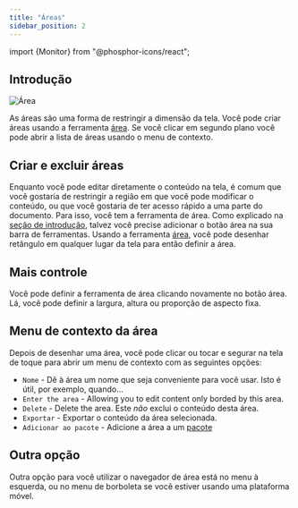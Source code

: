 ```yaml
---
title: "Áreas"
sidebar_position: 2
---
```


import {Monitor} from "@phosphor-icons/react";


## Introdução

![Área](area.png)

As áreas são uma forma de restringir a dimensão da tela. Você pode criar áreas usando a ferramenta [área](tools/area.md). Se você clicar em segundo plano você pode abrir a lista de áreas usando o menu de contexto.

## Criar e excluir áreas

Enquanto você pode editar diretamente o conteúdo na tela, é comum que você gostaria de restringir a região em que você pode modificar o conteúdo, ou que você gostaria de ter acesso rápido a uma parte do documento. Para isso, você tem a ferramenta <Monitor/> de área. Como explicado na [seção de introdução](README.md), talvez você precise adicionar o botão <Monitor/> área na sua barra de ferramentas. Usando a ferramenta [área](tools/area.md), você pode desenhar retângulo em qualquer lugar da tela para então definir a área.

## Mais controle

Você pode definir a ferramenta de área clicando novamente no botão <Monitor/> área. Lá, você pode definir a largura, altura ou proporção de aspecto fixa.

## Menu de contexto da área

 Depois de desenhar uma área, você pode clicar ou tocar e segurar na tela de toque para abrir um menu de contexto com as seguintes opções:

* `Nome` - Dê à área um nome que seja conveniente para você usar. Isto é útil, por exemplo, quando...
* `Enter the area` - Allowing you to edit content only borded by this area.
* `Delete` - Delete the area. Este *não* exclui o conteúdo desta área.
* `Exportar` - Exportar o conteúdo da área selecionada.
* `Adicionar ao pacote` - Adicione a área a um [pacote](pack)

## Outra opção

Outra opção para você utilizar o navegador de área está no menu à esquerda, ou no menu de borboleta se você estiver usando uma plataforma móvel. 

